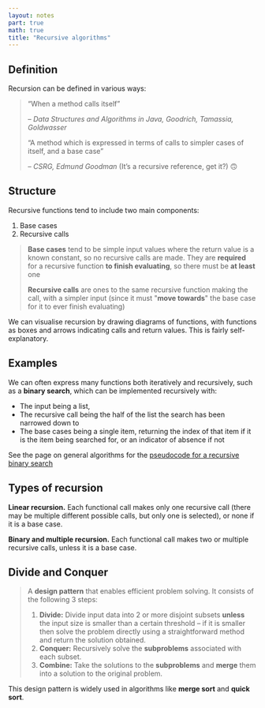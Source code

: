 ```yaml
---
layout: notes
part: true
math: true
title: "Recursive algorithms"
---
```


## Definition

Recursion can be defined in various ways:

> “When a method calls itself” 
>
> – *Data Structures and Algorithms in Java, Goodrich, Tamassia, Goldwasser*
>
> “A method which is expressed in terms of calls to simpler cases of itself, and a base case”
>
> – *CSRG, Edmund Goodman* (It’s a recursive reference, get it?) 🙃

## Structure

Recursive functions tend to include two main components:

1. Base cases
2. Recursive calls

> **Base cases** tend to be simple input values where the return value is a known constant, so no recursive calls are made. They are **required** for a recursive function **to finish evaluating**, so there must be **at least** one
>
> **Recursive calls** are ones to the same recursive function making the call, with a simpler input (since it must "**move towards**" the base case for it to ever finish evaluating)

We can visualise recursion by drawing diagrams of functions, with functions as boxes and arrows indicating calls and return values. This is fairly self-explanatory.

## Examples

We can often express many functions both iteratively and recursively, such as a **binary search**, which can be implemented recursively with:
- The input being a list,
- The recursive call being the half of the list the search has been narrowed down to
- The base cases being a single item, returning the index of that item if it is the item being searched for, or an indicator of absence if not

See the page on general algorithms for the [pseudocode for a recursive binary search](https://csrg-group.github.io/dcs-notes.github.io/CS126/part12.html#recursive-algorithm)

## Types of recursion

**Linear recursion.** Each functional call makes only one recursive call (there may be multiple different possible calls, but only one is selected), or none if it is a base case.

**Binary and multiple recursion.** Each functional call makes two or multiple recursive calls, unless it is a base case.

## Divide and Conquer

> A **design pattern** that enables efficient problem solving. It consists of the following 3 steps:
>
> 1. **Divide:** Divide input data into 2 or more disjoint subsets **unless** the input size is smaller than a certain threshold – if it is smaller then solve the problem directly using a straightforward method and return the solution obtained.
> 2. **Conquer:** Recursively solve the **subproblems** associated with each subset.
> 3. **Combine:** Take the solutions to the **subproblems** and **merge** them into a solution to the original problem.

This design pattern is widely used in algorithms like **merge sort** and **quick sort**.
